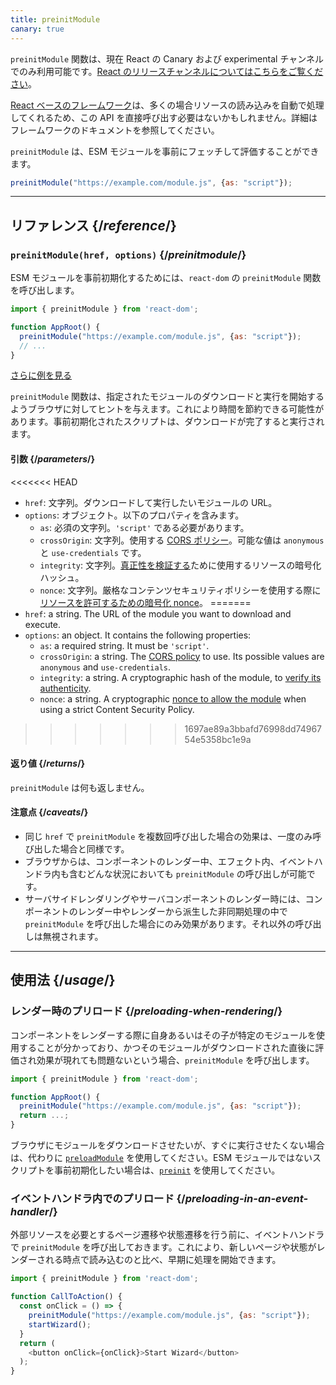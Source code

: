 ```yaml
---
title: preinitModule
canary: true
---
```


<Canary>

`preinitModule` 関数は、現在 React の Canary および experimental チャンネルでのみ利用可能です。[React のリリースチャンネルについてはこちらをご覧ください](/community/versioning-policy#all-release-channels)。

</Canary>

<Note>

[React ベースのフレームワーク](/learn/start-a-new-react-project)は、多くの場合リソースの読み込みを自動で処理してくれるため、この API を直接呼び出す必要はないかもしれません。詳細はフレームワークのドキュメントを参照してください。

</Note>

<Intro>

`preinitModule` は、ESM モジュールを事前にフェッチして評価することができます。

```js
preinitModule("https://example.com/module.js", {as: "script"});
```

</Intro>

<InlineToc />

---

## リファレンス {/*reference*/}

### `preinitModule(href, options)` {/*preinitmodule*/}

ESM モジュールを事前初期化するためには、`react-dom` の `preinitModule` 関数を呼び出します。

```js
import { preinitModule } from 'react-dom';

function AppRoot() {
  preinitModule("https://example.com/module.js", {as: "script"});
  // ...
}

```

[さらに例を見る](#usage)

`preinitModule` 関数は、指定されたモジュールのダウンロードと実行を開始するようブラウザに対してヒントを与えます。これにより時間を節約できる可能性があります。事前初期化されたスクリプトは、ダウンロードが完了すると実行されます。

#### 引数 {/*parameters*/}

<<<<<<< HEAD
* `href`: 文字列。ダウンロードして実行したいモジュールの URL。
* `options`: オブジェクト。以下のプロパティを含みます。
  *  `as`: 必須の文字列。`'script'` である必要があります。
  *  `crossOrigin`: 文字列。使用する [CORS ポリシー](https://developer.mozilla.org/en-US/docs/Web/HTML/Attributes/crossorigin)。可能な値は `anonymous` と `use-credentials` です。
  *  `integrity`: 文字列。[真正性を検証する](https://developer.mozilla.org/en-US/docs/Web/Security/Subresource_Integrity)ために使用するリソースの暗号化ハッシュ。
  *  `nonce`: 文字列。厳格なコンテンツセキュリティポリシーを使用する際に[リソースを許可するための暗号化 nonce](https://developer.mozilla.org/en-US/docs/Web/HTML/Global_attributes/nonce)。
=======
* `href`: a string. The URL of the module you want to download and execute.
* `options`: an object. It contains the following properties:
  *  `as`: a required string. It must be `'script'`.
  *  `crossOrigin`: a string. The [CORS policy](https://developer.mozilla.org/en-US/docs/Web/HTML/Attributes/crossorigin) to use. Its possible values are `anonymous` and `use-credentials`.
  *  `integrity`: a string. A cryptographic hash of the module, to [verify its authenticity](https://developer.mozilla.org/en-US/docs/Web/Security/Subresource_Integrity).
  *  `nonce`: a string. A cryptographic [nonce to allow the module](https://developer.mozilla.org/en-US/docs/Web/HTML/Global_attributes/nonce) when using a strict Content Security Policy. 
>>>>>>> 1697ae89a3bbafd76998dd7496754e5358bc1e9a

#### 返り値 {/*returns*/}

`preinitModule` は何も返しません。

#### 注意点 {/*caveats*/}

* 同じ `href` で `preinitModule` を複数回呼び出した場合の効果は、一度のみ呼び出した場合と同様です。
* ブラウザからは、コンポーネントのレンダー中、エフェクト内、イベントハンドラ内も含むどんな状況においても `preinitModule` の呼び出しが可能です。
* サーバサイドレンダリングやサーバコンポーネントのレンダー時には、コンポーネントのレンダー中やレンダーから派生した非同期処理の中で `preinitModule` を呼び出した場合にのみ効果があります。それ以外の呼び出しは無視されます。

---

## 使用法 {/*usage*/}

### レンダー時のプリロード {/*preloading-when-rendering*/}

コンポーネントをレンダーする際に自身あるいはその子が特定のモジュールを使用することが分かっており、かつそのモジュールがダウンロードされた直後に評価され効果が現れても問題ないという場合、`preinitModule` を呼び出します。

```js
import { preinitModule } from 'react-dom';

function AppRoot() {
  preinitModule("https://example.com/module.js", {as: "script"});
  return ...;
}
```

ブラウザにモジュールをダウンロードさせたいが、すぐに実行させたくない場合は、代わりに [`preloadModule`](/reference/react-dom/preloadModule) を使用してください。ESM モジュールではないスクリプトを事前初期化したい場合は、[`preinit`](/reference/react-dom/preinit) を使用してください。

### イベントハンドラ内でのプリロード {/*preloading-in-an-event-handler*/}

外部リソースを必要とするページ遷移や状態遷移を行う前に、イベントハンドラで `preinitModule` を呼び出しておきます。これにより、新しいページや状態がレンダーされる時点で読み込むのと比べ、早期に処理を開始できます。

```js
import { preinitModule } from 'react-dom';

function CallToAction() {
  const onClick = () => {
    preinitModule("https://example.com/module.js", {as: "script"});
    startWizard();
  }
  return (
    <button onClick={onClick}>Start Wizard</button>
  );
}
```
